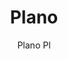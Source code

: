 ---
designer: Pedrali R&D
description: "Plano%20is%20a%20collection%20of%20tables%20for%20the%20office%20that%20satisfies%20the%20aesthetic%20and%20functional%20needs%20of%20contemporary%20work%20environments.%20Table%20available%20in%20different%20sizes%20with%20two%20round%20or%20square%20steel%20bases%20and%20oval%20or%20rectangular%20solid%20laminate%20top.%20Also%20available%20with%20the%20cable%20management."
image_primary: img/Plano_PL_01_zoom.jpg
image_secondary: img/Plano_PL_02_zoom.jpg
manufacturer: Pedrali
href: https://www.pedrali.it/en/products/catalog/Table-PLANO/
subtitle: Plano Pl
title: Plano
image_thumb: img/Plano_PL_Cover.jpg
tags: 
  - pedrali
  - tables
category: tables
slug: /manufacturers/pedrali/tables/pedrali-r-d-plano
---